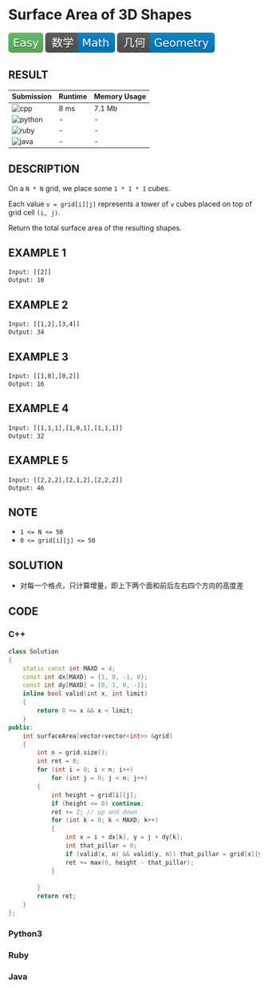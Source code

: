 # Surface Area of 3D Shapes

![Easy](../../materials/-Easy-5cb85c.svg) ![Math](../../materials/数学-Math-007ec6.svg) ![Geometry](../../materials/几何-Geometry-007ec6.svg)

## RESULT

| Submission                                                        | Runtime | Memory Usage |
| ----------------------------------------------------------------- | ------- | ------------ |
| ![cpp](https://img.shields.io/badge/leetcode892-cpp-f34b7d.svg)   | 8 ms    | 7.1 Mb       |
| ![python](https://img.shields.io/badge/leetcode892-py-3572A5.svg) | -       | -            |
| ![ruby](https://img.shields.io/badge/leetcode892-rb-701516.svg)   | -       | -            |
| ![java](https://img.shields.io/badge/leetcode892-java-b07219.svg) | -       | -            |

## DESCRIPTION

On a `N * N` grid, we place some `1 * 1 * 1` cubes.

Each value `v = grid[i][j]` represents a tower of `v` cubes placed on top of grid cell `(i, j)`.

Return the total surface area of the resulting shapes.

## EXAMPLE 1

```plain
Input: [[2]]
Output: 10
```

## EXAMPLE 2

```plain
Input: [[1,2],[3,4]]
Output: 34
```

## EXAMPLE 3

```plain
Input: [[1,0],[0,2]]
Output: 16
```

## EXAMPLE 4

```plain
Input: [[1,1,1],[1,0,1],[1,1,1]]
Output: 32
```

## EXAMPLE 5

```plain
Input: [[2,2,2],[2,1,2],[2,2,2]]
Output: 46
```

## NOTE

* `1 <= N <= 50`
* `0 <= grid[i][j] <= 50`

## SOLUTION

* 对每一个格点，只计算增量，即上下两个面和前后左右四个方向的高度差

## CODE

### C++

```cpp
class Solution
{
    static const int MAXD = 4;
    const int dx[MAXD] = {1, 0, -1, 0};
    const int dy[MAXD] = {0, 1, 0, -1};
    inline bool valid(int x, int limit)
    {
        return 0 <= x && x < limit;
    }
public:
    int surfaceArea(vector<vector<int>> &grid)
    {
        int n = grid.size();
        int ret = 0;
        for (int i = 0; i < n; i++)
            for (int j = 0; j < n; j++)
        {
            int height = grid[i][j];
            if (height <= 0) continue;
            ret += 2; // up and down
            for (int k = 0; k < MAXD; k++)
            {
                int x = i + dx[k], y = j + dy[k];
                int that_pillar = 0;
                if (valid(x, n) && valid(y, n)) that_pillar = grid[x][y];
                ret += max(0, height - that_pillar);
            }

        }
        return ret;
    }
};
```

### Python3


### Ruby


### Java

